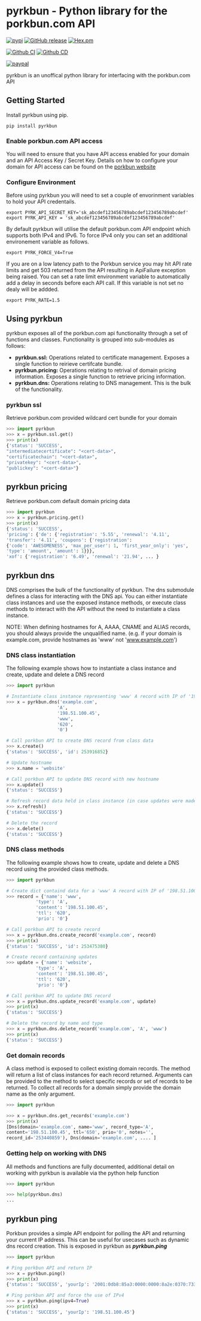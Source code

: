 # pyrkbun - Python library for the porkbun.com API

[![pypi](https://img.shields.io/pypi/v/pyrkbun)](https://pypi.org/project/pyrkbun/)
[![GitHub release](https://img.shields.io/github/release/jxg81/pyrkbun.svg)](https://github.com/jxg81/pyrkbun/releases)
[![Hex.pm](https://img.shields.io/hexpm/l/plug)](https://www.apache.org/licenses/LICENSE-2.0)

[![Github CI](https://github.com/jxg81/pyrkbun/actions/workflows/python-test.yml/badge.svg)](https://github.com/jxg81/pyrkbun/actions)
[![Github CD](https://github.com/jxg81/pyrkbun/actions/workflows/python-publish.yml/badge.svg)](https://github.com/jxg81/pyrkbun/actions)


[![paypal](https://img.shields.io/badge/donate-paypal-blue)](https://www.paypal.com/donate/?business=MP4ZR6WS8UPX8&no_recurring=0&item_name=%28jxg81%29+-+Thanks+for+your+support.&currency_code=AUD)

pyrkbun is an unoffical python library for interfacing with the porkbun.com API

## Getting Started
Install pyrkbun using pip.

```
pip install pyrkbun
```
### Enable porkbun.com API access
You will need to ensure that you have API access enabled for your domain and an API Access Key / Secret Key. Details on how to configure your domain for API access can be found on the [porkbun website](https://kb.porkbun.com/article/190-getting-started-with-the-porkbun-api)

### Configure Environment
Before using pyrkbun you will need to set a couple of envorinment variables to hold your API credentails.
```
export PYRK_API_SECRET_KEY='sk_abcdef123456789abcdef123456789abcdef'
export PYRK_API_KEY = 'sk_abcdef123456789abcdef123456789abcdef'
```
By default pyrkbun will utilise the default porkbun.com API endpoint which supports both IPv4 and IPv6. To force IPv4 only you can set an additional environement variable as follows.
```
export PYRK_FORCE_V4=True
```
If you are on a low latency path to the Porkbun service you may hit API rate limits and get 503 returned from the API resulting in ApiFailure exception being raised. You can set a rate limit environment variable to automatically add a delay in seconds before each API call. If this variable is not set no dealy will be addded.
```
export PYRK_RATE=1.5
```
## Using pyrkbun
pyrkbun exposes all of the porkbun.com api functionality through a set of functions and classes. Functionality is grouped into sub-modules as follows:
 - **pyrkbun.ssl:** Operations related to certificate management.  Exposes a single function to reirieve certifcate bundle.
 - **pyrkbun.pricing:** Operations relating to retrival of domain pricing information. Exposes a single function to retrieve pricing information.
 - **pyrkbun.dns:** Operations relating to DNS management. This is the bulk of the functionality.

### pyrkbun ssl
Retrieve porkbun.com provided wildcard cert bundle for your domain
 ```python
>>> import pyrkbun
>>> x = pyrkbun.ssl.get()
>>> print(x)
{'status': 'SUCCESS',
"intermediatecertificate": "<cert-data>",
"certificatechain": "<cert-data>",
"privatekey": "<cert-data>",
"publickey": "<cert-data>"}

 ```
## pyrkbun pricing
Retrieve porkbun.com default domain pricing data
 ```python
>>> import pyrkbun
>>> x = pyrkbun.pricing.get()
>>> print(x)
{'status': 'SUCCESS',
'pricing': {'de': {'registration': '5.55', 'renewal': '4.11',
'transfer': '4.11', 'coupons': {'registration':
{'code': 'AWESOMENESS', 'max_per_user': 1, 'first_year_only': 'yes',
'type': 'amount', 'amount': 1}}},
'xof': {'registration': '6.49', 'renewal': '21.94', ... }
```
## pyrkbun dns
DNS comprises the bulk of the functionality of pyrkbun. The dns submodule defines a class for interacting with the DNS api. You can either instantiate class instances and use the exposed instance methods, or execute class methods to interact with the API without the need to instantiate a class instance.

NOTE: When defining hostnames for A, AAAA, CNAME and ALIAS records, you should always provide the unqualified name. (e.g. if your domain is example.com, provide hostnames as 'www' not 'www.example.com')

### DNS class instantiation
The following example shows how to instantiate a class instance and create, update and delete a DNS record
 ```python
>>> import pyrkbun

# Instantiate class instance representing 'www' A record with IP of '198.51.100.45' and ttl of 620 in domain example.com
>>> x = pyrkbun.dns('example.com',
                    'A',
                    '198.51.100.45',
                    'www',
                    '620',
                    '0') 

# Call porkbun API to create DNS record from class data
>>> x.create() 
{'status': 'SUCCESS', 'id': 253916852}

# Update hostname
>>> x.name = 'website' 

# Call porkbun API to update DNS record with new hostname
>>> x.update()
{'status': 'SUCCESS'}

# Refresh record data held in class instance (in case updates were made out of band)
>>> x.refresh()
{'status': 'SUCCESS'}

# Delete the record
>>> x.delete()
{'status': 'SUCCESS'}
```

### DNS class methods
The following example shows how to create, update and delete a DNS record using the provided class methods.
 ```python
>>> import pyrkbun

# Create dict containd data for a 'www' A record with IP of '198.51.100.45' and ttl of 620 in domain example.com
>>> record = {'name': 'www',
            'type': 'A',
            'content': '198.51.100.45',
            'ttl': '620',
            'prio': '0'}

# Call porkbun API to create record
>>> x = pyrkbun.dns.create_record('example.com', record)
>>> print(x)
{'status': 'SUCCESS', 'id': 253475380}

# Create record containing updates
>>> update = {'name': 'website',
            'type': 'A',
            'content': '198.51.100.45',
            'ttl': '620',
            'prio': '0'}

# Call porkbun API to update DNS record
>>> x = pyrkbun.dns.update_record('example.com', update)
>>> print(x)
{'status': 'SUCCESS'}

# Delete the record by name and type
>>> x = pyrkbun.dns.delete_record('example.com', 'A', 'www')
>>> print(x)
{'status': 'SUCCESS'}
```

### Get domain records
A class method is exposed to collect existing domain records. The method will return a list of class instances for each record returned. Arguments can be provided to the method to select specific records or set of records to be returned. To collect all records for a domain simply provide the domain name as the only argument.
```python
>>> import pyrkbun

>>> x = pyrkbun.dns.get_records('example.com')
>>> print(x)
[Dns(domain='example.com', name='www', record_type='A',
content='198.51.100.45', ttl='650', prio='0', notes='',
record_id='253440859'), Dns(domain='example.com', .... ]
```

### Getting help on working with DNS
All methods and functions are fully documented, additional detail on working with pyrkbun is available via the python help function
```python
>>> import pyrkbun

>>> help(pyrkbun.dns)
...
```

## pyrkbun ping
Porkbun provides a simple API endpoint for polling the API and returning your current IP address. This can be useful for usecases such as dynamic dns record creation. This is exposed in pyrkbun as ***pyrkbun.ping***
```python
>>> import pyrkbun

# Ping porkbun API and return IP
>>> x = pyrkbun.ping()
>>> print(x)
{'status': 'SUCCESS', 'yourIp': '2001:0db8:85a3:0000:0000:8a2e:0370:7334'}

# Ping porkbun API and force the use of IPv4
>>> x = pyrkbun.ping(ipv4=True)
>>> print(x)
{'status': 'SUCCESS', 'yourIp': '198.51.100.45'}
```

